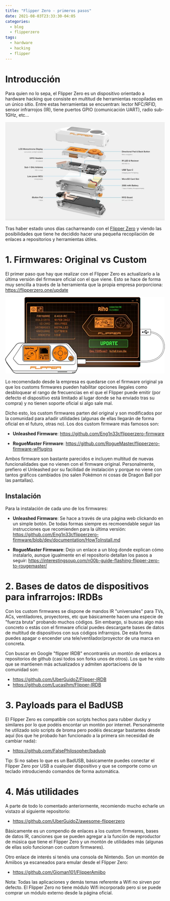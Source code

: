 ```yaml
---
title: "Flipper Zero - primeros pasos"
date: 2021-08-03T23:33:30-04:05
categories:
  - blog
  - flipperzero
tags:
  - hardware
  - hacking
  - flipper
---
```

<h1>Introducción</h1>
Para quien no lo sepa, el Flipper Zero es un dispositivo orientado a hardware hacking que consiste en multitud de herramientas recopiladas en un único sitio. Entre estas herramientas se encuentran: lector NFC/RFID, sensor infrarrojos (IR), tiene puertos GPIO (comunicación UART), radio sub-1GHz, etc...

![flipper000](/assets/images/posts/flipper000.png)

Tras haber estado unos días cacharreando con el <a href="https://flipperzero.one/">Flipper Zero</a> y viendo las posibilidades que tiene he decidido hacer una pequeña recopilación de enlaces a repositorios y herramientas útiles. 

# 1. Firmwares: Original vs Custom
El primer paso que hay que realizar con el Flipper Zero es actualizarlo a la última versión del firmware oficial con el que viene. Esto se hace de forma muy sencilla a través de la herramienta que la propia empresa porporciona: https://flipperzero.one/update

![flipper001](/assets/images/posts/flipper001.png)

Lo recomendado desde la empresa es quedarse con el firmware original ya que los customs firmwares pueden habilitar opciones ilegales como desbloquear el rango de frecuencias en el que el  Flipper puede emitir (por defecto el dispositivo está limitado al lugar donde se ha enviado tras su compra) y no tienen soporte oficial si algo sale mal. 

Dicho esto, los custom firmwares parten del original y son modificados por la comunidad para añadir utilidades (algunas de ellas llegarán de forma oficial en el futuro, otras no). Los dos custom firmware más famosos son: 

- **Unleashed Firmware**: https://github.com/Eng1n33r/flipperzero-firmware

- **RogueMaster Firmware**: https://github.com/RogueMaster/flipperzero-firmware-wPlugins

Ambos firmware son bastante parecidos e incluyen multitud de nuevas funcionalidades que no vienen con el firmware original. Personalmente, prefiero el Unleashed por su facilidad de instalación y porque no viene con tantos gráficos cambiados (no salen Pokémon ni cosas de Dragon Ball por las pantallas).

## Instalación
Para la instalación de cada uno de los firmwares: 

- **Unleashed Firmware**: Se hace a través de una página web clickando en un simple botón. De todas formas siempre es recmoendable seguir las instrucciones que recomienden para la última versión: https://github.com/Eng1n33r/flipperzero-firmware/blob/dev/documentation/HowToInstall.md

- **RogueMaster Firmware**: Dejo un enlace a un blog donde explican cómo instalarlo, aunque igualmente en el repositorio detallan los pasos a seguir: https://interestingsoup.com/n00b-guide-flashing-flipper-zero-to-rougemaster/


# 2. Bases de datos de dispositivos para infrarrojos: IRDBs

Con los custom firmwares se dispone de mandos IR "universales" para TVs, ACs, ventiladores, proyectores, etc que básicamente hacen una especie de "fuerza bruta" probando muchos códigos. Sin embargo, si buscas algo más concreto o estás con el firmware oficial puedes descargarte bases de datos de multitud de dispositivos con sus códigos infrarrojos. De esta forma puedes apagar o encender una tele/ventilador/proyector de una marca en concreta.

Con buscar en Google "flipper IRDB" encontraréis un montón de enlaces a repositorios de github (casi todos son forks unos de otros). Los que he visto que se mantienen más actualizados y admiten aportacioens de la comunidad son: 

- https://github.com/UberGuidoZ/Flipper-IRDB
- https://github.com/Lucaslhm/Flipper-IRDB

# 3. Payloads para el BadUSB 

El Flipper Zero es compatible con scripts hechos para rubber ducky y similares por lo que podéis encontar un montón por internet. Personalmente he utilizado solo scripts de broma pero podéis descargar bastantes desde aquí (los que he probado han funcionado a la primera sin necesidad de cambiar nada): 

- https://github.com/FalsePhilosopher/badusb

Tip: Si no sabes lo que es un BadUSB, básicamente puedes conectar el Flipper Zero por USB a cualquier dispositivo y que se comporte como un teclado introduciendo comandos de forma automática.

# 4. Más utilidades

A parte de todo lo comentado anteriormente, recomiendo mucho echarle un vistazo al siguiente repositorio: 

- https://github.com/UberGuidoZ/awesome-flipperzero

Básicamente es un compendio de enlaces a los custom firmwares, bases de datos IR, canciones que se pueden agregar a la función de reproductor de música que tiene el Flipper Zero y un montón de utilidades más (algunas de ellas solo funcionan con custom firmwares).

Otro enlace de interés si tenéis una consola de Nintendo. Son un montón de Amiibos ya escaneados para emular desde el Flipper Zero: 

- https://github.com/Gioman101/FlipperAmiibo

Nota: Todas las aplicaciones y demás temas referente a Wifi no sirven por defecto. El Flipper Zero no tiene módulo Wifi incorporado pero si se puede comprar un módulo externo desde la página oficial.
